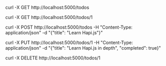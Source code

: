 curl -X GET http://localhost:5000/todos

curl -X GET http://localhost:5000/todos/1

curl -X POST http://localhost:5000/todos -H "Content-Type: application/json" -d "{\"title\": \"Learn Hapi.js\"}"

curl -X PUT http://localhost:5000/todos/1 -H "Content-Type: application/json" -d "{\"title\": \"Learn Hapi.js in depth\", \"completed\": true}"

curl -X DELETE http://localhost:5000/todos/1